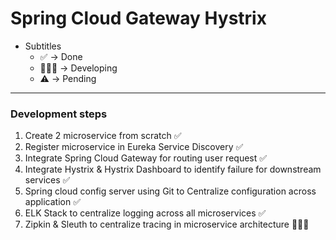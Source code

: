 # Spring Cloud Gateway Hystrix

- Subtitles
  - ✅ -> Done
  - 👨🏻‍💻 -> Developing
  - ⚠️ -> Pending

---

### Development steps

1. Create 2 microservice from scratch ✅
2. Register microservice in Eureka Service Discovery ✅
3. Integrate Spring Cloud Gateway for routing user request ✅
4. Integrate Hystrix & Hystrix Dashboard to identify failure for downstream services ✅
5. Spring cloud config server using Git to Centralize configuration across application ✅
6. ELK Stack to centralize logging across all microservices ✅
7. Zipkin & Sleuth to centralize tracing in microservice architecture 👨🏻‍💻

